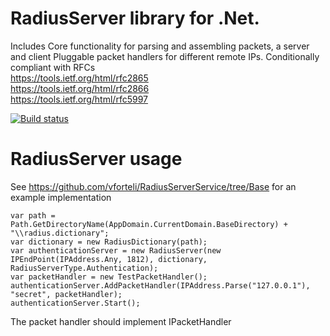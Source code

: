 # RadiusServer library for .Net.   
Includes Core functionality for parsing and assembling packets, a server and client
Pluggable packet handlers for different remote IPs. 
Conditionally compliant with RFCs  
https://tools.ietf.org/html/rfc2865  
https://tools.ietf.org/html/rfc2866  
https://tools.ietf.org/html/rfc5997  
  

  
[![Build status](https://ci.appveyor.com/api/projects/status/dbc6ua1ypa9eas3p?svg=true)](https://ci.appveyor.com/project/vforteli/radiusserver)

# RadiusServer usage  
See https://github.com/vforteli/RadiusServerService/tree/Base for an example implementation  

```
var path = Path.GetDirectoryName(AppDomain.CurrentDomain.BaseDirectory) + "\\radius.dictionary";
var dictionary = new RadiusDictionary(path);
var authenticationServer = new RadiusServer(new IPEndPoint(IPAddress.Any, 1812), dictionary, RadiusServerType.Authentication);                
var packetHandler = new TestPacketHandler();
authenticationServer.AddPacketHandler(IPAddress.Parse("127.0.0.1"), "secret", packetHandler);
authenticationServer.Start();
```  

The packet handler should implement IPacketHandler
